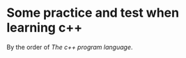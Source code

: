 Some practice and test when learning c++
===============================

By the order of *The c++ program language*.

